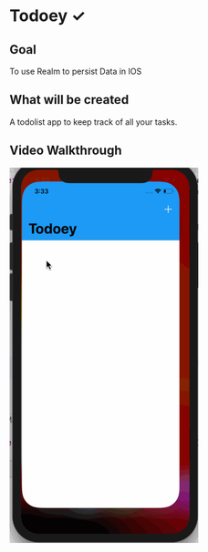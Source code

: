 
# Todoey ✓

## Goal

To use Realm to persist Data in IOS


## What will be created

A todolist app to keep track of all your tasks.

## Video Walkthrough

<img src='Todoey.gif' title='Video Walkthrough' width='' alt='Video Walkthrough' />

